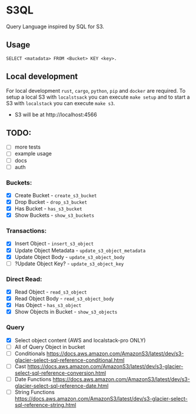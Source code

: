 # S3QL

Query Language inspired by SQL for S3.

## Usage

```
SELECT <matadata> FROM <Bucket> KEY <key>.
```

## Local development
For local development `rust`, `cargo`, `python`, `pip` and `docker` are required. To setup a local S3 with `localstsack` you can execute `make setup` and to start a S3 with `localstack` you can execute `make s3`.

* S3 will be at http://localhost:4566

## TODO:
- [ ] more tests
- [ ] example usage
- [ ] docs
- [ ] auth

### Buckets:
- [x] Create Bucket - `create_s3_bucket`
- [x] Drop Bucket - `drop_s3_bucket`
- [x] Has Bucket - `has_s3_bucket`
- [x] Show Buckets - `show_s3_buckets`

### Transactions:
- [x] Insert Object - `insert_s3_object`
- [x] Update Object Metadata - `update_s3_object_metadata`
- [x] Update Object Body - `update_s3_object_body`
- [ ] ?Update Object Key? - `update_s3_object_key`

### Direct Read:
- [x] Read Object - `read_s3_object`
- [x] Read Object Body - `read_s3_object_body`
- [x] Has Object - `has_s3_object`
- [x] Show Objects in Bucket - `show_s3_objects`

### Query
- [x] Select object content (AWS and localstack-pro ONLY)
- [ ] All of Query Object in bucket
- [ ] Conditionals https://docs.aws.amazon.com/AmazonS3/latest/dev/s3-glacier-select-sql-reference-conditional.html
- [ ] Cast https://docs.aws.amazon.com/AmazonS3/latest/dev/s3-glacier-select-sql-reference-conversion.html
- [ ] Date Functions https://docs.aws.amazon.com/AmazonS3/latest/dev/s3-glacier-select-sql-reference-date.html
- [ ] String Functions https://docs.aws.amazon.com/AmazonS3/latest/dev/s3-glacier-select-sql-reference-string.html